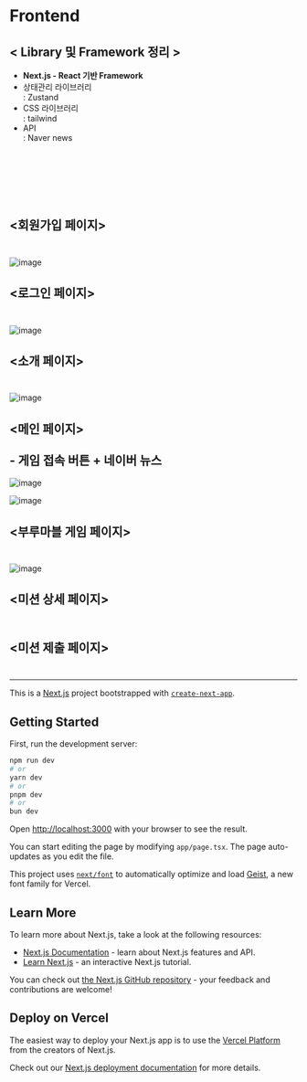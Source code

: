 
# **Frontend**

## < **Library 및 Framework 정리** >
-  **Next.js - React 기반 Framework**
- 상태관리 라이브러리 <br/>
  : Zustand
- CSS 라이브러리 <br/>
  : tailwind
- API <br/>
  : Naver news

  
<br/>
<br/>
<br/>
<br/>
<br/>

## <회원가입 페이지> <br/> <br/>
![image](https://github.com/user-attachments/assets/4b7b522e-40c3-4624-b665-b65d45eaaf84)



## <로그인 페이지> <br/> <br/>
![image](https://github.com/user-attachments/assets/3c4884fc-89fe-4372-be56-fa2e20aee1c9)


## <소개 페이지> <br/> <br/>
![image](https://github.com/user-attachments/assets/85a0ecc1-ace1-4e63-a684-5e923251698d)


## <메인 페이지> <br/> <br/>  - 게임 접속 버튼 + 네이버 뉴스  
![image](https://github.com/user-attachments/assets/2728c4b8-1598-4daf-a1d3-c7550300d812)

![image](https://github.com/user-attachments/assets/592c4468-c972-4cee-b7df-12ef3f74e42a)




## <부루마블 게임 페이지> <br/> <br/> 
![image](https://github.com/user-attachments/assets/1ff4cb38-bd53-49ab-816e-6de747b27de2)

## <미션 상세 페이지>  <br/> <br/> 


## <미션 제출 페이지> <br/> <br/> 












***

This is a [Next.js](https://nextjs.org) project bootstrapped with [`create-next-app`](https://nextjs.org/docs/app/api-reference/cli/create-next-app).

## Getting Started

First, run the development server:

```bash
npm run dev
# or
yarn dev
# or
pnpm dev
# or
bun dev
```

Open [http://localhost:3000](http://localhost:3000) with your browser to see the result.

You can start editing the page by modifying `app/page.tsx`. The page auto-updates as you edit the file.

This project uses [`next/font`](https://nextjs.org/docs/app/building-your-application/optimizing/fonts) to automatically optimize and load [Geist](https://vercel.com/font), a new font family for Vercel.

## Learn More

To learn more about Next.js, take a look at the following resources:

- [Next.js Documentation](https://nextjs.org/docs) - learn about Next.js features and API.
- [Learn Next.js](https://nextjs.org/learn) - an interactive Next.js tutorial.

You can check out [the Next.js GitHub repository](https://github.com/vercel/next.js) - your feedback and contributions are welcome!

## Deploy on Vercel

The easiest way to deploy your Next.js app is to use the [Vercel Platform](https://vercel.com/new?utm_medium=default-template&filter=next.js&utm_source=create-next-app&utm_campaign=create-next-app-readme) from the creators of Next.js.

Check out our [Next.js deployment documentation](https://nextjs.org/docs/app/building-your-application/deploying) for more details.
